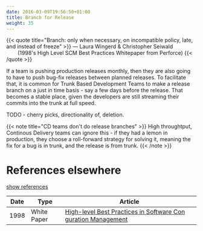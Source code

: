 ```yaml
---
date: 2016-03-09T19:56:50+01:00
title: Branch for Release
weight: 35
---
```


{{< quote title="Branch: only when necessary, on incompatible policy, late, and instead of freeze" >}}
<span>&mdash; Laura Wingerd & Christopher Seiwald</span><br>
<span style="margin-left: 30px">(1998's High Level SCM Best Practices Whitepaper from Perforce)</span>
{{< /quote >}}

If a team is pushing production releases monthly, then they are also going to have to push bug-fix releases 
between planned releases. To facilitate that, it is common for Trunk Based Development Teams to make a release
branch on a just in time basis - say a few days before the release. That becomes a stable place, given the developers
are still streaming their commits into the trunk at full speed. 

TODO - cherry picks, directionality of, deletion.

{{< note title="CD teams don't do release branches" >}}
High throughtput, Continous Delivery teams can ignore this - if they had a lemon in production, they choose a 
roll-forward strategy for solving it, meaning the fix for a bug is in trunk, and the release is from trunk.
{{< /note >}}

# References elsewhere

<a id="showHideRefs" href="javascript:toggleRefs();">show references</a>

Date    | Type  | Article
--------|-------|--------
1998 | White Paper | [High-level Best Practices in Software Con guration Management](https://www.perforce.com/sites/default/files/pdf/perforce-best-practices.pdf)
 